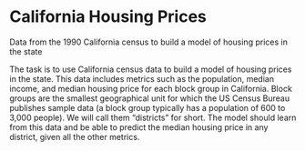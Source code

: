 # California Housing Prices
Data from the 1990 California census to build a model of housing prices in the state

The task is to use California census data to build a model of housing prices in the state.
This data includes metrics such as the population, median income, and median housing price
for each block group in California. Block groups are the smallest geographical unit for
which the US Census Bureau publishes sample data (a block group typically has a population
of 600 to 3,000 people). We will call them “districts” for short. The model should learn
from this data and be able to predict the median housing price in any district, given all
the other metrics.
